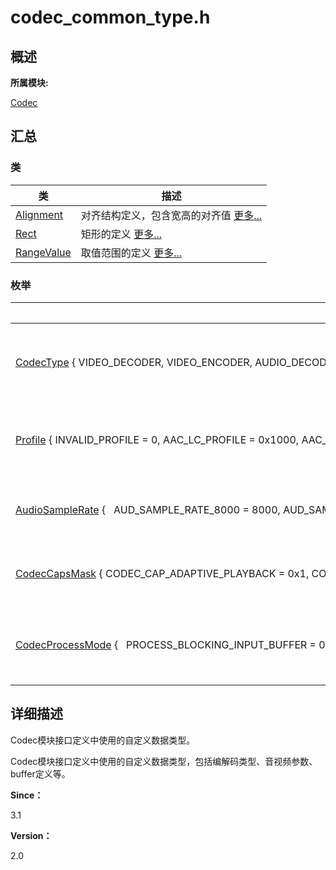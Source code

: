 # codec_common_type.h


## **概述**

**所属模块:**

[Codec](_codec.md)


## **汇总**


### 类

  | 类 | 描述 | 
| -------- | -------- |
| [Alignment](_alignment.md) | 对齐结构定义，包含宽高的对齐值&nbsp;[更多...](_alignment.md) | 
| [Rect](_rect.md) | 矩形的定义&nbsp;[更多...](_rect.md) | 
| [RangeValue](_range_value.md) | 取值范围的定义&nbsp;[更多...](_range_value.md) | 


### 枚举

  | 枚举 | 描述 | 
| -------- | -------- |
| [CodecType](_codec.md#codectype)&nbsp;{&nbsp;VIDEO_DECODER,&nbsp;VIDEO_ENCODER,&nbsp;AUDIO_DECODER,&nbsp;AUDIO_ENCODER,&nbsp;&nbsp;&nbsp;INVALID_TYPE&nbsp;} | 枚举编解码的类型&nbsp;[更多...](_codec.md#codectype) | 
| [Profile](_codec.md#profile)&nbsp;{&nbsp;INVALID_PROFILE&nbsp;=&nbsp;0,&nbsp;AAC_LC_PROFILE&nbsp;=&nbsp;0x1000,&nbsp;AAC_MAIN_PROFILE,&nbsp;AAC_HE_V1_PROFILE,&nbsp;&nbsp;&nbsp;AAC_HE_V2_PROFILE,&nbsp;AAC_LD_PROFILE,&nbsp;AAC_ELD_PROFILE,&nbsp;AVC_BASELINE_PROFILE&nbsp;=&nbsp;0x2000,&nbsp;&nbsp;&nbsp;AVC_MAIN_PROFILE,&nbsp;AVC_HIGH_PROFILE,&nbsp;HEVC_MAIN_PROFILE&nbsp;=&nbsp;0x3000,&nbsp;HEVC_MAIN_10_PROFILE&nbsp;} | 枚举Codec规格&nbsp;[更多...](_codec.md#profile) | 
| [AudioSampleRate](_codec.md#audiosamplerate)&nbsp;{&nbsp;&nbsp;&nbsp;AUD_SAMPLE_RATE_8000&nbsp;=&nbsp;8000,&nbsp;AUD_SAMPLE_RATE_12000&nbsp;=&nbsp;12000,&nbsp;AUD_SAMPLE_RATE_11025&nbsp;=&nbsp;11025,&nbsp;AUD_SAMPLE_RATE_16000&nbsp;=&nbsp;16000,&nbsp;&nbsp;&nbsp;AUD_SAMPLE_RATE_22050&nbsp;=&nbsp;22050,&nbsp;AUD_SAMPLE_RATE_24000&nbsp;=&nbsp;24000,&nbsp;AUD_SAMPLE_RATE_32000&nbsp;=&nbsp;32000,&nbsp;AUD_SAMPLE_RATE_44100&nbsp;=&nbsp;44100,&nbsp;&nbsp;&nbsp;AUD_SAMPLE_RATE_48000&nbsp;=&nbsp;48000,&nbsp;AUD_SAMPLE_RATE_64000&nbsp;=&nbsp;64000,&nbsp;AUD_SAMPLE_RATE_96000&nbsp;=&nbsp;96000,&nbsp;AUD_SAMPLE_RATE_INVALID&nbsp;} | 枚举音频采样率&nbsp;[更多...](_codec.md#audiosamplerate) | 
| [CodecCapsMask](_codec.md#codeccapsmask)&nbsp;{&nbsp;CODEC_CAP_ADAPTIVE_PLAYBACK&nbsp;=&nbsp;0x1,&nbsp;CODEC_CAP_SECURE_PLAYBACK&nbsp;=&nbsp;0x2,&nbsp;CODEC_CAP_TUNNEL_PLAYBACK&nbsp;=&nbsp;0x4,&nbsp;CODEC_CAP_MULTI_PLANE&nbsp;=&nbsp;0x10000&nbsp;} | 枚举播放能力&nbsp;[更多...](_codec.md#codeccapsmask) | 
| [CodecProcessMode](_codec.md#codecprocessmode)&nbsp;{&nbsp;&nbsp;&nbsp;PROCESS_BLOCKING_INPUT_BUFFER&nbsp;=&nbsp;0X1,&nbsp;PROCESS_BLOCKING_OUTPUT_BUFFER&nbsp;=&nbsp;0X2,&nbsp;PROCESS_BLOCKING_CONTROL_FLOW&nbsp;=&nbsp;0X4,&nbsp;PROCESS_NONBLOCKING_INPUT_BUFFER&nbsp;=&nbsp;0X100,&nbsp;&nbsp;&nbsp;PROCESS_NONBLOCKING_OUTPUT_BUFFER&nbsp;=&nbsp;0X200,&nbsp;PROCESS_NONBLOCKING_CONTROL_FLOW&nbsp;=&nbsp;0X400&nbsp;} | 枚举编解码处理模式&nbsp;[更多...](_codec.md#codecprocessmode) | 


## **详细描述**

Codec模块接口定义中使用的自定义数据类型。

Codec模块接口定义中使用的自定义数据类型，包括编解码类型、音视频参数、buffer定义等。

**Since：**

3.1

**Version：**

2.0
